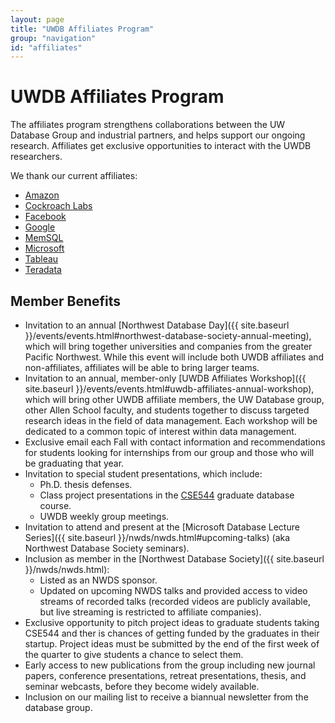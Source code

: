 ```yaml
---
layout: page
title: "UWDB Affiliates Program"
group: "navigation"
id: "affiliates"
---
```


# UWDB Affiliates Program

The affiliates program strengthens collaborations between the UW Database Group and industrial partners, and helps support our ongoing research. Affiliates get exclusive opportunities to interact with the UWDB researchers.

We thank our current affiliates:
* [Amazon](http://www.amazon.com)
* [Cockroach Labs](https://www.cockroachlabs.com)
* [Facebook](http://www.facebook.com)
* [Google](http://www.google.com)
* [MemSQL](http://www.memsql.com)
* [Microsoft](http://www.microsoft.com)
* [Tableau](http://www.tableau.com)
* [Teradata](http://www.teradata.com)


##  Member Benefits

* Invitation to an annual [Northwest Database Day]({{ site.baseurl }}/events/events.html#northwest-database-society-annual-meeting), which will bring together universities and companies from the greater Pacific Northwest. While this event will include both UWDB affiliates and non-affiliates, affiliates will be able to bring larger teams.
* Invitation to an annual, member-only [UWDB Affiliates Workshop]({{ site.baseurl }}/events/events.html#uwdb-affiliates-annual-workshop), which will bring other UWDB affiliate members, the UW Database group, other Allen School faculty, and students together to discuss targeted research ideas in the field of data management. Each workshop will be dedicated to a common topic of interest within data management.
* Exclusive email each Fall with contact information and recommendations for students looking for internships from our group and those who will be graduating that year.
* Invitation to special student presentations, which include:
  * Ph.D. thesis defenses.
  * Class project presentations in the [CSE544](http://courses.cs.washington.edu/courses/cse544/) graduate database course.
  * UWDB weekly group meetings.
* Invitation to attend and present at the [Microsoft Database Lecture Series]({{ site.baseurl }}/nwds/nwds.html#upcoming-talks) (aka Northwest Database Society seminars).
* Inclusion as member in the [Northwest Database Society]({{ site.baseurl }}/nwds/nwds.html):
  * Listed as an NWDS sponsor.
  * Updated on upcoming NWDS talks and provided access to video streams of recorded talks (recorded videos are publicly available, but live streaming is restricted to affiliate companies).
* Exclusive opportunity to pitch project ideas to graduate students taking CSE544 and ther is chances of getting funded by the graduates in their startup. Project ideas must be submitted by the end of the first week of the quarter to give students a chance to select them.
* Early access to new publications from the group including new journal papers, conference presentations, retreat presentations, thesis, and seminar webcasts, before they become widely available.
* Inclusion on our mailing list to receive a biannual newsletter from the database group.
